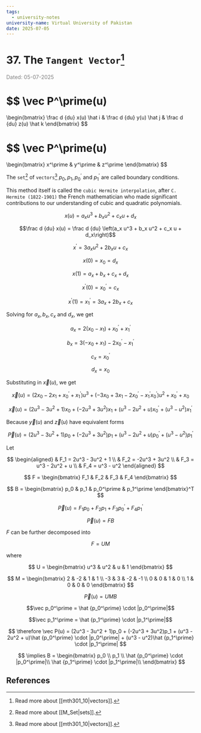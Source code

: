 ```yaml
---
tags:
  - university-notes
university-name: Virtual University of Pakistan
date: 2025-07-05
---
```


# 37. The `Tangent Vector`[^1]

<span style="color: gray;">Dated: 05-07-2025</span>

$$
\vec P^\prime(u)
=
\begin{bmatrix}
	\frac d {du} x(u) \hat i & 
	\frac d {du} y(u) \hat j & 
	\frac d {du} z(u) \hat k
\end{bmatrix}
$$

$$
\vec P^\prime(u)
=
\begin{bmatrix}
	x^\prime & y^\prime & z^\prime
\end{bmatrix}
$$

The `set`[^2] of `vectors`[^1] $p_0, p_1, p_0^\prime$ and $p_1^\prime$ are called boundary conditions.

This method itself is called the `cubic Hermite interpolation`, after `C. Hermite (1822-1901)` the French mathematician who made significant contributions to our understanding of cubic and quadratic polynomials.  

$$x(u) = a_x u^3 + b_x u^2 + c_x u + d_x$$

$$\frac d {du} x(u) = \frac d {du} \left(a_x u^3 + b_x u^2 + c_x u + d_x\right)$$

$$x^\prime = 3a_x u^2 + 2b_x u + c_x$$

$$x(0) = x_0 = d_x$$

$$x(1) = a_x + b_x + c_x + d_x$$

$$x^\prime(0) = x^\prime_0 = c_x$$

$$x^\prime(1) = x^\prime_1 = 3a_x + 2b_x + c_x$$

Solving for $a_x, b_x, c_x$ and $d_x$, we get

$$a_x = 2(x_0 - x_1) + x_0^\prime + x_1^\prime$$

$$b_x = 3(-x_0 + x_1) - 2x_0^\prime - x_1^\prime$$

$$c_x = x_0^\prime$$

$$d_x = x_0$$

Substituting in $\vec x(u)$, we get

$$
\vec x(u) = (2x_0 - 2x_1 + x_0^\prime + x_1^\prime) u^3 + (-3x_0 + 3x_1 - 2x_0^\prime - x_1^\prime x_0^\prime) u^2 + x_0^\prime + x_0
$$

$$
\vec x(u) = (2u^3 - 3u^2 + 1)x_0 + (-2u^3 + 3u^2)x_1 + (u^3 - 2u^2 + u)x_0^\prime + (u^3 - u^2)x_1^\prime
$$

Because $\vec y(u)$ and $\vec z(u)$ have equivalent forms

$$
\vec P(u) = (2u^3 - 3u^2 + 1)p_0 + (-2u^3 + 3u^2)p_1 + (u^3 - 2u^2 + u)p_0^\prime + (u^3 - u^2)p_1^\prime
$$

Let

$$
\begin{aligned}
	& F_1 = 2u^3 - 3u^2 + 1 \\
	& F_2 = -2u^3 + 3u^2 \\
	& F_3 = u^3 - 2u^2 + u \\
	& F_4 = u^3 - u^2
\end{aligned}
$$

$$
F =
\begin{bmatrix}
	F_1 & F_2 & F_3 & F_4
\end{bmatrix}
$$

$$
B = 
\begin{bmatrix}
	p_0 & p_1 & p_0^\prime & p_1^\prime
\end{bmatrix}^T
$$

$$
\vec P(u) = F_1 p_0 + F_2 p_1 + F_3 p_0^\prime + F_4 p_1^\prime
$$

$$\vec P(u) = FB$$

$F$ can be further decomposed into  

$$F = UM$$

where 

$$
U = \begin{bmatrix} u^3 & u^2 & u & 1 \end{bmatrix}
$$

$$
M = 
\begin{bmatrix}
	2 & -2 & 1 & 1 \\
	-3 & 3 & -2 & -1 \\
	0 & 0 & 1 & 0 \\
	1 & 0 & 0 & 0
\end{bmatrix}
$$

$$\vec P(u) = UMB$$

$$\vec p_0^\prime = \hat {p_0^\prime} \cdot |p_0^\prime|$$

$$\vec p_1^\prime = \hat {p_1^\prime} \cdot |p_1^\prime|$$

$$
\therefore \vec P(u) = (2u^3 - 3u^2 + 1)p_0 + (-2u^3 + 3u^2)p_1 + (u^3 - 2u^2 + u)\hat {p_0^\prime} \cdot |p_0^\prime| + (u^3 - u^2)\hat {p_1^\prime} \cdot |p_1^\prime|
$$

$$
\implies
B =
\begin{bmatrix}
	p_0 \\
	p_1 \\
	\hat {p_0^\prime} \cdot |p_0^\prime|\\
	\hat {p_1^\prime} \cdot |p_1^\prime|\\
\end{bmatrix}
$$

## References

[^1]: Read more about [[mth301_10|vectors]].
[^2]: Read more about [[M_Set|sets]].